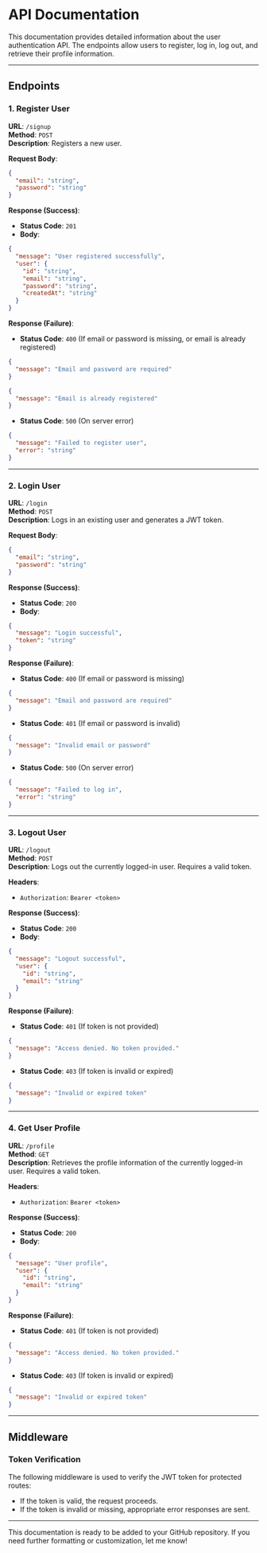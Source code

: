 # API Documentation

This documentation provides detailed information about the user authentication API. The endpoints allow users to register, log in, log out, and retrieve their profile information.



---

## Endpoints

### 1. Register User
**URL**: `/signup`  
**Method**: `POST`  
**Description**: Registers a new user.  

**Request Body**:
```json
{
  "email": "string",
  "password": "string"
}
```

**Response (Success)**:
- **Status Code**: `201`
- **Body**:
```json
{
  "message": "User registered successfully",
  "user": {
    "id": "string",
    "email": "string",
    "password": "string",
    "createdAt": "string"
  }
}
```

**Response (Failure)**:
- **Status Code**: `400` (If email or password is missing, or email is already registered)
```json
{
  "message": "Email and password are required"
}
```
```json
{
  "message": "Email is already registered"
}
```

- **Status Code**: `500` (On server error)
```json
{
  "message": "Failed to register user",
  "error": "string"
}
```

---

### 2. Login User
**URL**: `/login`  
**Method**: `POST`  
**Description**: Logs in an existing user and generates a JWT token.  

**Request Body**:
```json
{
  "email": "string",
  "password": "string"
}
```

**Response (Success)**:
- **Status Code**: `200`
- **Body**:
```json
{
  "message": "Login successful",
  "token": "string"
}
```

**Response (Failure)**:
- **Status Code**: `400` (If email or password is missing)
```json
{
  "message": "Email and password are required"
}
```

- **Status Code**: `401` (If email or password is invalid)
```json
{
  "message": "Invalid email or password"
}
```

- **Status Code**: `500` (On server error)
```json
{
  "message": "Failed to log in",
  "error": "string"
}
```

---

### 3. Logout User
**URL**: `/logout`  
**Method**: `POST`  
**Description**: Logs out the currently logged-in user. Requires a valid token.  

**Headers**:
- `Authorization`: `Bearer <token>`

**Response (Success)**:
- **Status Code**: `200`
- **Body**:
```json
{
  "message": "Logout successful",
  "user": {
    "id": "string",
    "email": "string"
  }
}
```

**Response (Failure)**:
- **Status Code**: `401` (If token is not provided)
```json
{
  "message": "Access denied. No token provided."
}
```

- **Status Code**: `403` (If token is invalid or expired)
```json
{
  "message": "Invalid or expired token"
}
```

---

### 4. Get User Profile
**URL**: `/profile`  
**Method**: `GET`  
**Description**: Retrieves the profile information of the currently logged-in user. Requires a valid token.  

**Headers**:
- `Authorization`: `Bearer <token>`

**Response (Success)**:
- **Status Code**: `200`
- **Body**:
```json
{
  "message": "User profile",
  "user": {
    "id": "string",
    "email": "string"
  }
}
```

**Response (Failure)**:
- **Status Code**: `401` (If token is not provided)
```json
{
  "message": "Access denied. No token provided."
}
```

- **Status Code**: `403` (If token is invalid or expired)
```json
{
  "message": "Invalid or expired token"
}
```

---

## Middleware

### Token Verification
The following middleware is used to verify the JWT token for protected routes:

- If the token is valid, the request proceeds.
- If the token is invalid or missing, appropriate error responses are sent.

---

This documentation is ready to be added to your GitHub repository. If you need further formatting or customization, let me know!



